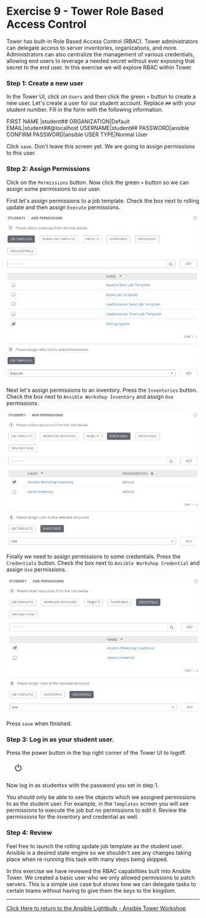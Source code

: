 # Exercise 9 - Tower Role Based Access Control

Tower has built-in Role Based Access Control (RBAC). Tower administrators can delegate access to server inventories, organizations, and more. Administrators can also centralize the management of various credentials, allowing end users to leverage a needed secret without ever exposing that secret to the end user. In this exercise we will explore RBAC within Tower.

### Step 1: Create a new user

In the Tower UI, click on `Users` and then click the green `+` button to create a new user. Let's create a user for our student account. Replace `##` with your student number. Fill in the form with the following information.

FIRST NAME |student##
ORGANIZATION|Default
EMAIL|student##@localhost
USERNAME|student##
PASSWORD|ansible
CONFIRM PASSWORD|ansible
USER TYPE|Normal User

Click `save`. Don't leave this screen yet. We are going to assign permissions to this user.

### Step 2: Assign Permissions

Click on the `Permissions` button. Now click the green `+` button so we can assign some permissions to our user. 

First let's assign permissions to a job template. Check the box next to rolling update and then assign `Execute` permissions.

![rbac-job](rbac_templates.png)

Next let's assign permissions to an inventory. Press the `Inventories` button. Check the box next to `Ansible Workshop Inventory` and assign `Use` permissions.

![rbac-inventory](rbac_inventory.png)

Finally we need to assign permissions to some credentials. Press the `Credentials` button. Check the box next to `Ansible Workshop Credential` and assign `Use` permissions.

![rbac-credential](rbac_credential.png)

Press `save` when finished.

### Step 3: Log in as your student user. 

Press the power button in the top right corner of the Tower UI to logoff.

![rbac-logoff](rbac_logoff.png)

Now log in as studentxx with the password you set in step 1.

You should only be able to see the objects which we assigned permissions to as the student user. For example, in the `Templates` screen you will see permissions to execute the job but no permissions to edit it. Review the permissions for the inventory and credential as well.

### Step 4: Review

Feel free to launch the rolling update job template as the student user. Ansible is a desired state engine so we shouldn't see any changes taking place when re-running this task with many steps being skipped.

In this exercise we have reviewed the RBAC capabilities built into Ansible Tower. We created a basic user who we only allowed permissions to patch servers. This is a simple use case but shows how we can delegate tasks to certain teams without having to give them the keys to the kingdom.

---

[Click Here to return to the Ansible Lightbulb - Ansible Tower Workshop](../README.md)
